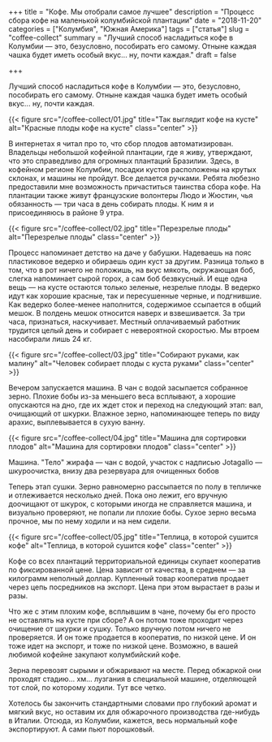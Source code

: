 +++
title = "Кофе. Мы отобрали самое лучшее"
description = "Процесс сбора кофе на маленькой колумбийской плантации"
date = "2018-11-20"
categories = ["Колумбия", "Южная Америка"]
tags = ["статья"]
slug = "coffee-collect"
summary = "Лучший способ насладиться кофе в Колумбии — это, безусловно, пособирать его самому. Отныне каждая чашка будет иметь особый вкус... ну, почти каждая."
draft = false

+++

Лучший способ насладиться кофе в Колумбии — это, безусловно, пособирать его самому. Отныне каждая чашка будет иметь особый вкус... ну, почти каждая.

<!--more-->

{{< figure src="/coffee-collect/01.jpg" title="Так выглядит кофе на кусте" alt="Красные плоды кофе на кусте" class="center" >}}

В интернетах я читал про то, что сбор плодов автоматизирован. Владельцы небольшой кофейной плантации, где я живу, утверждают, что это справедливо для огромных плантаций Бразилии. Здесь, в кофейном регионе Колумбии, посадки кустов расположены на крутых склонах, и машины не пройдут. Все делается ручками. Ребята любезно предоставили мне возможность причаститься таинства сбора кофе. На плантации также живут французские волонтеры Людо и Жюстин, чья обязанность — три часа в день собирать плоды. К ним я и присоединяюсь в районе 9 утра. 

{{< figure src="/coffee-collect/02.jpg" title="Перезрелые плоды" alt="Перезрелые плоды" class="center" >}}

Процесс напоминает детство на даче у бабушки. Надеваешь на пояс пластиковое ведерко и обираешь один куст за другим. Разница только в том, что в рот ничего не положишь, на вкус мякоть, окружающая боб, слегка напоминает сырой горох, а сам боб безвкусный. И еще одна вещь — на кусте остаются только зеленые, незрелые плоды. В ведерко идут как хорошие красные, так и пересушенные черные, и подгнившие. Как ведерко более-менее наполнится, содержимое ссыпается в общий мешок. В полдень мешок относится наверх и взвешивается. За три часа, признаться, наскучивает. Местный оплачиваемый работник трудится целый день и собирает с невероятной скоростью. Мы втроем насобирали лишь 24 кг.

{{< figure src="/coffee-collect/03.jpg" title="Собирают руками, как малину" alt="Человек собирает плоды с куста руками" class="center" >}}

Вечером запускается машина. В чан с водой засыпается собранное зерно. Плохие бобы  из-за меньшего веса всплывают, а хорошие опускаются на дно, где их ждет сток и переход на следующий этап: вал, очищающий от шкурки. Влажное зерно, напоминающее теперь по виду арахис, выплевывается в сухую ванну.

{{< figure src="/coffee-collect/04.jpg" title="Машина для сортировки плодов" alt="Машина для сортировки плодов" class="center" >}}

Машина. "Тело" жирафа — чан с водой, участок с надписью Jotagallo — шкуроочистка, внизу два резервуара для очищенных бобов

Теперь этап сушки. Зерно равномерно рассыпается по полу в тепличке и отлеживается несколько дней. Пока оно лежит, его вручную доочищают от шкурок, с которыми иногда не справляется машина, и визуально проверяют, не попали ли плохие бобы. Сухое зерно весьма прочное, мы по нему ходили и на нем сидели.

{{< figure src="/coffee-collect/05.jpg" title="Теплица, в которой сушится кофе" alt="Теплица, в которой сушится кофе" class="center" >}}

Кофе со всех плантаций территориальной единицы скупает кооператив по фиксированной цене. Цена зависит от качества, в среднем — за килограмм неполный доллар. Купленный товар кооператив продает через цепь посредников на экспорт. Цена при этом вырастает в разы и разы.

Что же с этим плохим кофе, всплывшим в чане, почему бы его просто не оставлять на кусте при сборе? А он потом тоже проходит через очищение от шкурки и сушку. Только  вручную потом ничего не проверяется. И он тоже продается в кооператив, по низкой цене. И он тоже идет на экспорт, и тоже по низкой цене. Возможно, в вашей любимой кофейне закупают колумбийский кофе.

Зерна перевозят сырыми и обжаривают на месте. Перед обжаркой они проходят стадию... хм... лузгания в специальной машине, отделяющей тот слой, по которому ходили. Тут все четко.

Хотелось бы закончить стандартными словами про глубокий аромат и мягкий вкус, но оставим их для обжарочного производства где-нибудь в Италии. Отсюда, из Колумбии, кажется, весь нормальный кофе экспортируют. А сами пьют порошковый.